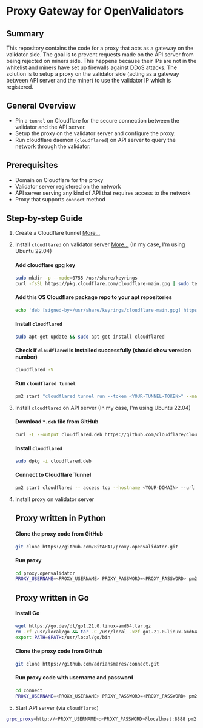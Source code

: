 # Proxy Gateway for OpenValidators

## Summary
This repository contains the code for a proxy that acts as a gateway on the validator side.
The goal is to prevent requests made on the API server from being rejected on miners side. 
This happens because their IPs are not in the whitelist and miners have set up firewalls against DDoS attacks.
The solution is to setup a proxy on the validator side (acting as a gateway between API server and the miner) to use the validator IP which is registered.

## General Overview
- Pin a `tunnel` on Cloudflare for the secure connection between the validator and the API server.
- Setup the proxy on the validator server and configure the proxy.
- Run cloudflare daemon (`cloudflared`) on API server to query the network through the validator.

## Prerequisites
- Domain on Cloudflare for the proxy
- Validator server registered on the network
- API server serving any kind of API that requires access to the network
- Proxy that supports `connect` method


## Step-by-step Guide

1. Create a Cloudflare tunnel [More...](https://developers.cloudflare.com/cloudflare-one/connections/connect-networks/install-and-setup/tunnel-guide/remote/)

2. Install `cloudflared` on validator server [More...](https://pkg.cloudflare.com/index.html)
    (In my case, I'm using Ubuntu 22.04)
    #### Add cloudflare gpg key
    ```bash
    sudo mkdir -p --mode=0755 /usr/share/keyrings
    curl -fsSL https://pkg.cloudflare.com/cloudflare-main.gpg | sudo tee /usr/share/keyrings/cloudflare-main.gpg >/dev/null
    ```

    #### Add this OS Cloudflare package repo to your apt repositories
    ```bash
    echo 'deb [signed-by=/usr/share/keyrings/cloudflare-main.gpg] https://pkg.cloudflare.com/cloudflared jammy main' | sudo tee /etc/apt/sources.list.d/cloudflared.list
    ```

    #### Install `cloudflared`
    ```bash
    sudo apt-get update && sudo apt-get install cloudflared
    ```

    #### Check if `cloudflared` is installed successfully (should show veresion number)
    ```bash
    cloudflared -V
    ```

    #### Run `cloudflared tunnel`
    ```bash
    pm2 start "cloudflared tunnel run --token <YOUR-TUNNEL-TOKEN>" --name cloudflared
    ```

3. Install `cloudflared` on API server
    (In my case, I'm using Ubuntu 22.04)
    #### Download `*.deb` file from GitHub
    ```bash
    curl -L --output cloudflared.deb https://github.com/cloudflare/cloudflared/releases/latest/download/cloudflared-linux-amd64.deb
    ```

    #### Install `cloudflared`
    ```bash
    sudo dpkg -i cloudflared.deb
    ```

    #### Connect to Cloudflare Tunnel
    ```bash
    pm2 start cloudflared -- access tcp --hostname <YOUR-DOMAIN> --url localhost:8888
    ```

4. Install proxy on validator server
    ## Proxy written in Python
    #### Clone the proxy code from GitHub
    ```bash
    git clone https://github.com/BitAPAI/proxy.openvalidator.git
    ```

    #### Run proxy
    ```bash
    cd proxy.openvalidator
    PROXY_USERNAME=<PROXY_USERNAME> PROXY_PASSWORD=<PROXY_PASSWORD> pm2 start python --name proxy -- main.py
    ```

    ## Proxy written in Go
    #### Install Go
    ```bash
    wget https://go.dev/dl/go1.21.0.linux-amd64.tar.gz
    rm -rf /usr/local/go && tar -C /usr/local -xzf go1.21.0.linux-amd64.tar.gz
    export PATH=$PATH:/usr/local/go/bin
    ```

    #### Clone the proxy code from Github
    ```bash
    git clone https://github.com/adriansmares/connect.git
    ```

    #### Run proxy code with username and password
    ```bash
    cd connect
    PROXY_USERNAME=<PROXY_USERNAME> PROXY_PASSWORD=<PROXY_PASSWORD> pm2 start --name connect go -- run main.go
    ```

5. Start API server (via `cloudflared`)
```bash
grpc_proxy=http://<PROXY_USERNAME>:<PROXY_PASSWORD>@localhost:8888 pm2 start python --name api -- main.py
```
